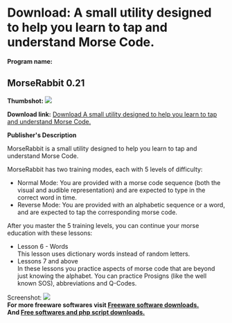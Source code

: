 # Download: A small utility designed to help you learn to tap and understand Morse Code.

**Program name:**

## MorseRabbit 0.21

  
**Thumbshot:** ![](http://www.freewarefiles.com/screenshot/ssmorserbt_md.gif)   
  
**Download link:** [Download A small utility designed to help you learn to tap and understand Morse Code.](http://freesoftwares.boysofts.com/MorseRabbit_program_50649.html)  
  


**Publisher's Description**  
  


MorseRabbit is a small utility designed to help you learn to tap and understand Morse Code. 

MorseRabbit has two training modes, each with 5 levels of difficulty:

  * Normal Mode: You are provided with a morse code sequence (both the visual and audible representation) and are expected to type in the correct word in time.
  * Reverse Mode: You are provided with an alphabetic sequence or a word, and are expected to tap the corresponding morse code.

After you master the 5 training levels, you can continue your morse education with these lessons:

  * Lesson 6 - Words  
This lesson uses dictionary words instead of random letters.
  * Lessons 7 and above  
In these lessons you practice aspects of morse code that are beyond just knowing the alphabet. You can practice Prosigns (like the well known SOS), abbreviations and Q-Codes.

  
  
Screenshot: ![](http://www.freewarefiles.com/screenshot/ssmorserbt.gif)   
**For more freeware softwares visit [Freeware software downloads.](http://freesoftwares.boysofts.com/)**   
**And [Free softwares and php script downloads.](http://www.boysofts.com/)**
